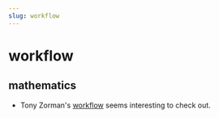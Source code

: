 ```yaml
---
slug: workflow
---
```


# workflow

## mathematics
* Tony Zorman's [workflow](https://tony-zorman.com/posts/phd-workflow/2022-05-01-my-phd-workflow.html) seems interesting to check out.
